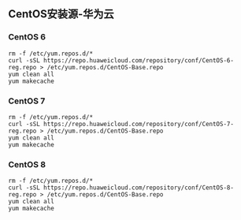 ## CentOS安装源-华为云

### CentOS 6

```
rm -f /etc/yum.repos.d/*
curl -sSL https://repo.huaweicloud.com/repository/conf/CentOS-6-reg.repo > /etc/yum.repos.d/CentOS-Base.repo
yum clean all
yum makecache
```

### CentOS 7

```
rm -f /etc/yum.repos.d/*
curl -sSL https://repo.huaweicloud.com/repository/conf/CentOS-7-reg.repo > /etc/yum.repos.d/CentOS-Base.repo
yum clean all
yum makecache
```

### CentOS 8

```
rm -f /etc/yum.repos.d/*
curl -sSL https://repo.huaweicloud.com/repository/conf/CentOS-8-reg.repo > /etc/yum.repos.d/CentOS-Base.repo
yum clean all
yum makecache
```
